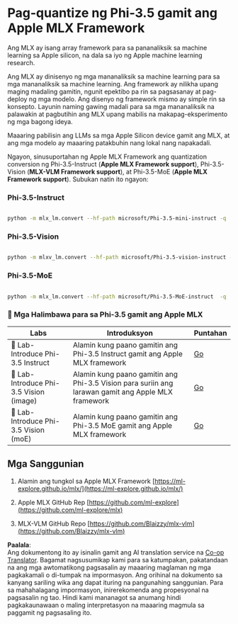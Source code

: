<!--
CO_OP_TRANSLATOR_METADATA:
{
  "original_hash": "ec5e22bbded16acb7bdb9fa568ab5781",
  "translation_date": "2025-07-16T21:56:35+00:00",
  "source_file": "md/01.Introduction/04/UsingAppleMLXQuantifyingPhi.md",
  "language_code": "tl"
}
-->
# **Pag-quantize ng Phi-3.5 gamit ang Apple MLX Framework**

Ang MLX ay isang array framework para sa pananaliksik sa machine learning sa Apple silicon, na dala sa iyo ng Apple machine learning research.

Ang MLX ay dinisenyo ng mga mananaliksik sa machine learning para sa mga mananaliksik sa machine learning. Ang framework ay nilikha upang maging madaling gamitin, ngunit epektibo pa rin sa pagsasanay at pag-deploy ng mga modelo. Ang disenyo ng framework mismo ay simple rin sa konsepto. Layunin naming gawing madali para sa mga mananaliksik na palawakin at pagbutihin ang MLX upang mabilis na makapag-eksperimento ng mga bagong ideya.

Maaaring pabilisin ang LLMs sa mga Apple Silicon device gamit ang MLX, at ang mga modelo ay maaaring patakbuhin nang lokal nang napakadali.

Ngayon, sinusuportahan ng Apple MLX Framework ang quantization conversion ng Phi-3.5-Instruct (**Apple MLX Framework support**), Phi-3.5-Vision (**MLX-VLM Framework support**), at Phi-3.5-MoE (**Apple MLX Framework support**). Subukan natin ito ngayon:

### **Phi-3.5-Instruct**

```bash

python -m mlx_lm.convert --hf-path microsoft/Phi-3.5-mini-instruct -q

```

### **Phi-3.5-Vision**

```bash

python -m mlxv_lm.convert --hf-path microsoft/Phi-3.5-vision-instruct -q

```

### **Phi-3.5-MoE**

```bash

python -m mlx_lm.convert --hf-path microsoft/Phi-3.5-MoE-instruct  -q

```

### **🤖 Mga Halimbawa para sa Phi-3.5 gamit ang Apple MLX**

| Labs    | Introduksyon | Puntahan |
| -------- | ------- |  ------- |
| 🚀 Lab-Introduce Phi-3.5 Instruct  | Alamin kung paano gamitin ang Phi-3.5 Instruct gamit ang Apple MLX framework   |  [Go](../../../../../code/09.UpdateSamples/Aug/mlx-phi35-instruct.ipynb)    |
| 🚀 Lab-Introduce Phi-3.5 Vision (image) | Alamin kung paano gamitin ang Phi-3.5 Vision para suriin ang larawan gamit ang Apple MLX framework     |  [Go](../../../../../code/09.UpdateSamples/Aug/mlx-phi35-vision.ipynb)    |
| 🚀 Lab-Introduce Phi-3.5 Vision (moE)   | Alamin kung paano gamitin ang Phi-3.5 MoE gamit ang Apple MLX framework  |  [Go](../../../../../code/09.UpdateSamples/Aug/mlx-phi35-moe.ipynb)    |

## **Mga Sanggunian**

1. Alamin ang tungkol sa Apple MLX Framework [https://ml-explore.github.io/mlx/](https://ml-explore.github.io/mlx/)

2. Apple MLX GitHub Rep [https://github.com/ml-explore](https://github.com/ml-explore/mlx)

3. MLX-VLM GitHub Repo [https://github.com/Blaizzy/mlx-vlm](https://github.com/Blaizzy/mlx-vlm)

**Paalala**:  
Ang dokumentong ito ay isinalin gamit ang AI translation service na [Co-op Translator](https://github.com/Azure/co-op-translator). Bagamat nagsusumikap kami para sa katumpakan, pakatandaan na ang mga awtomatikong pagsasalin ay maaaring maglaman ng mga pagkakamali o di-tumpak na impormasyon. Ang orihinal na dokumento sa kanyang sariling wika ang dapat ituring na pangunahing sanggunian. Para sa mahahalagang impormasyon, inirerekomenda ang propesyonal na pagsasalin ng tao. Hindi kami mananagot sa anumang hindi pagkakaunawaan o maling interpretasyon na maaaring magmula sa paggamit ng pagsasaling ito.